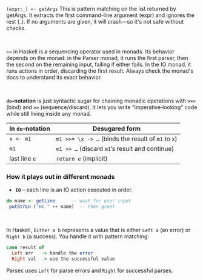 `(expr:_) <- getArgs` This is pattern matching on the list returned by getArgs. It extracts the first command-line argument (expr) and ignores the rest (_). If no arguments are given, it will crash—so it's not safe without checks.

<br>

`>>` in Haskell is a sequencing operator used in monads. Its behavior depends on the monad: in the Parser monad, it runs the first parser, then the second on the remaining input, failing if either fails. In the IO monad, it runs actions in order, discarding the first result. Always check the monad's docs to understand its exact behavior.

<br>

**`do`‑notation** is just syntactic sugar for chaining monadic operations with **`>>=`** (bind) and **`>>`** (sequence/discard). It lets you write “imperative‑looking” code while still living inside any monad.


| In `do`‑notation | Desugared form |
|------------------|----------------|
| `x <- m1`        | `m1 >>= \x -> …` (binds the result of `m1` to `x`) |
| `m1`             | `m1 >> …` (discard `m1`’s result and continue) |
| last line `e`    | `return e` (implicit) |

### How it plays out in different monads

* **`IO`** – each line is an IO action executed in order.  
```haskell
do name <- getLine      -- wait for user input
 putStrLn ("Hi " ++ name)  -- then greet
```

<br>

In Haskell, `Either a b` represents a value that is either `Left a` (an error) or `Right b` (a success). You handle it with pattern matching:

```haskell
case result of  
  Left err   -> handle the error  
  Right val  -> use the successful value
```

Parsec uses `Left` for parse errors and `Right` for successful parses.

<br>




